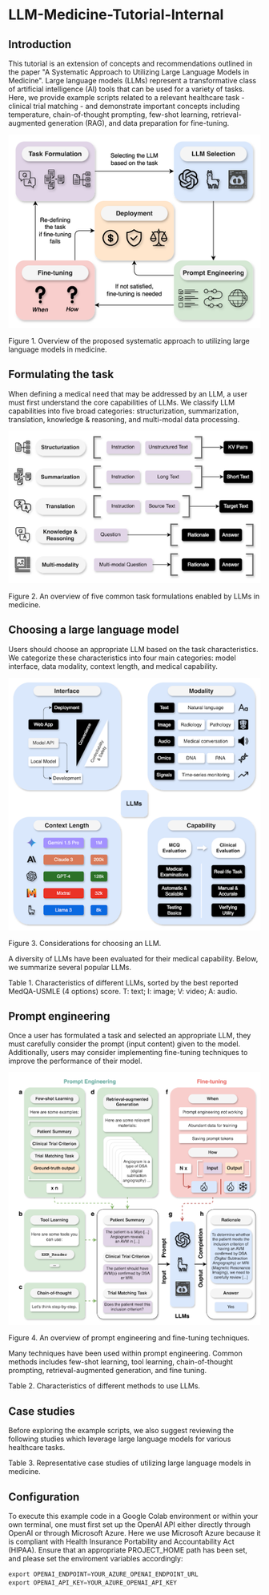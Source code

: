 # LLM-Medicine-Tutorial-Internal

## Introduction
This tutorial is an extension of concepts and recommendations outlined in the paper "A Systematic Approach to Utilizing Large Language Models in Medicine". Large language models (LLMs) represent a transformative class of artificial intelligence (AI) tools that can be used for a variety of tasks. Here, we provide example scripts related to a relevant healthcare task - clinical trial matching - and demonstrate important concepts including temperature, chain-of-thought prompting, few-shot learning, retrieval-augmented generation (RAG), and data preparation for fine-tuning.

![Unable to load image](images/fig1.png)

Figure 1. Overview of the proposed systematic approach to utilizing large language models in medicine.

## Formulating the task
When defining a medical need that may be addressed by an LLM, a user must first understand the core capabilities of LLMs. We classify LLM capabilities into five broad categories: structurization, summarization, translation, knowledge & reasoning, and multi-modal data processing.

![Unable to load image](images/fig2.png)

Figure 2. An overview of five common task formulations enabled by LLMs in medicine.

## Choosing a large language model
Users should choose an appropriate LLM based on the task characteristics. We categorize these characteristics into four main categories: model interface, data modality, context length, and medical capability.

![Unable to load image](images/fig3.png)

Figure 3. Considerations for choosing an LLM.

A diversity of LLMs have been evaluated for their medical capability. Below, we summarize several popular LLMs.

Table 1. Characteristics of different LLMs, sorted by the best reported MedQA-USMLE (4 options) score. T: text; I: image; V: video; A: audio.

## Prompt engineering
Once a user has formulated a task and selected an appropriate LLM, they must carefully consider the prompt (input content) given to the model. Additionally, users may consider implementing fine-tuning techniques to improve the performance of their model.

![Unable to load image](images/fig4.png)

Figure 4. An overview of prompt engineering and fine-tuning techniques.

Many techniques have been used within prompt engineering. Common methods includes few-shot learning, tool learning, chain-of-thought prompting, retrieval-augmented generation, and fine tuning.

Table 2. Characteristics of different methods to use LLMs.

## Case studies

Before exploring the example scripts, we also suggest reviewing the following studies which leverage large language models for various healthcare tasks.

Table 3. Representative case studies of utilizing large language models in medicine.

## Configuration
To execute this example code in a Google Colab environment or within your own terminal, one must first set up the OpenAI API either directly through OpenAI or through Microsoft Azure. Here we use Microsoft Azure because it is compliant with Health Insurance Portability and Accountability Act (HIPAA). Ensure that an appropriate PROJECT_HOME path has been set, and please set the enviroment variables accordingly:
```python
export OPENAI_ENDPOINT=YOUR_AZURE_OPENAI_ENDPOINT_URL
export OPENAI_API_KEY=YOUR_AZURE_OPENAI_API_KEY
```
